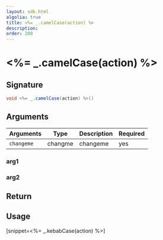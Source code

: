 ```yaml
---
layout: sdk.html
algolia: true
title: <%= _.camelCase(action) %>
description:
order: 200
---
```


# <%= _.camelCase(action) %>

## Signature

```java
void <%= _.camelCase(action) %>()
```

## Arguments

| Arguments    | Type    | Description | Required
|--------------|---------|-------------|----------
| ``changeme`` | changme | changeme    | yes

### **arg1**

### **arg2**

## Return

## Usage

[snippet=<%= _.kebabCase(action) %>]
